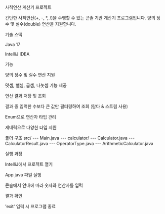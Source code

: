 사칙연산 계산기 프로젝트

간단한 사칙연산(+, -, *, /)을 수행할 수 있는 콘솔 기반 계산기 프로그램입니다.
양의 정수 및 실수(double) 연산을 지원합니다.



기술 스택

Java 17

IntelliJ IDEA



기능

양의 정수 및 실수 연산 지원

덧셈, 뺄셈, 곱셈, 나눗셈 기능 제공

연산 결과 저장 및 조회

결과 중 입력한 수보다 큰 값만 필터링하여 조회 (람다 & 스트림 사용)

Enum으로 연산자 타입 관리

제네릭으로 다양한 타입 지원




폴더 구조
src/
--- Main.java
--- calculator/
    --- Calculator.java
    --- CalculatorResult.java
    --- OperatorType.java
    --- ArithmeticCalculator.java


실행 과정

IntelliJ에서 프로젝트 열기

App.java 파일 실행

콘솔에서 안내에 따라 숫자와 연산자를 입력

결과 확인

'exit' 입력 시 프로그램 종료
